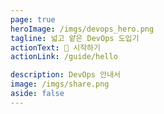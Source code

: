 ```yaml
---
page: true
heroImage: /imgs/devops_hero.png
tagline: 넓고 얕은 DevOps 도입기
actionText: 📖 시작하기
actionLink: /guide/hello

description: DevOps 안내서
image: /imgs/share.png
aside: false
---
```


<script setup>
import Home from '@theme/components/Home.vue'
</script>

<Home />
